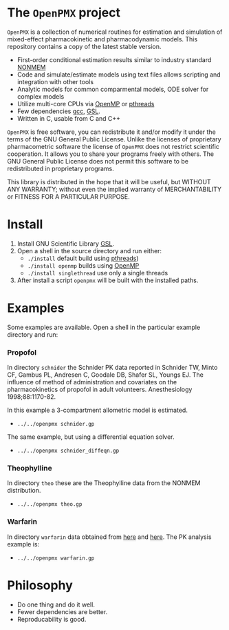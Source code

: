 # The `OpenPMX` project

`OpenPMX` is a collection of numerical routines for estimation and simulation of mixed-effect pharmacokinetic and pharmacodynamic models.
This repository contains a copy of the latest stable version.

- First-order conditional estimation results similar to industry standard [NONMEM](https://www.iconplc.com/solutions/technologies/nonmem)
- Code and simulate/estimate models using text files allows scripting and integration with other tools
- Analytic models for common comparmental models, ODE solver for complex models
- Utilize multi-core CPUs via [OpenMP](https://www.openmp.org/) or [pthreads](https://man7.org/linux/man-pages/man7/pthreads.7.html)
- Few dependencies [gcc](https://gcc.gnu.org/), [GSL](https://www.gnu.org/software/gsl/).
- Written in C, usable from C and C++

`OpenPMX` is free software, you can redistribute it and/or modify it under the terms of the GNU General Public License.
Unlike the licenses of proprietary pharmacometric software the license of `OpenPMX` does not restrict scientific cooperation. It allows you to share your programs freely with others.
The GNU General Public License does not permit this software to be redistributed in proprietary programs.

This library is distributed in the hope that it will be useful, but WITHOUT ANY WARRANTY; without even the implied warranty of MERCHANTABILITY or FITNESS FOR A PARTICULAR PURPOSE.

# Install
1. Install GNU Scientific Library [GSL](https://www.gnu.org/software/gsl/).
2. Open a shell in the source directory and run either:
	- `./install` default build using [pthreads](https://man7.org/linux/man-pages/man7/pthreads.7.html))
	- `./install openmp` builds using [OpenMP](https://www.openmp.org/)
	- `./install singlethread` use only a single threads
3. After install a script `openpmx` will be built with the installed paths.

# Examples
Some examples are available. Open a shell in the particular example directory and run:

### Propofol
In directory `schnider` the Schnider PK data reported in Schnider TW, Minto CF, Gambus PL,
Andresen C, Goodale DB, Shafer SL, Youngs EJ. The influence of method of
administration and covariates on the pharmacokinetics of propofol in adult
volunteers. Anesthesiology 1998;88:1170-82. 

In this example a 3-compartment allometric model is estimated.
- `../../openpmx schnider.gp`

The same example, but using a differential equation solver.
- `../../openpmx schnider_diffeqn.gp`

### Theophylline
In directory `theo` these are the Theophylline data from the NONMEM distribution.
- `../../openpmx theo.gp`

### Warfarin
In directory `warfarin` data obtained from [here](http://clinpharmacol.fmhs.auckland.ac.nz/docs/warfarin.csv) and [here](https://www.google.com/url?sa=t&source=web&rct=j&opi=89978449&url=https://holford.fmhs.auckland.ac.nz/docs/pkpd-workshop-nonmem7.pdf).
The PK analysis example is:
- `../../openpmx warfarin.gp`

# Philosophy
- Do one thing and do it well.
- Fewer dependencies are better.
- Reproducability is good.

